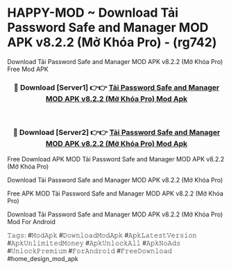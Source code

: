 # HAPPY-MOD ~ Download Tải Password Safe and Manager MOD APK v8.2.2 (Mở Khóa Pro) - (rg742)
Download Tải Password Safe and Manager MOD APK v8.2.2 (Mở Khóa Pro) Free Mod APK

<div align="center">
<h3>🔴 Download [Server1] 👉👉 <a href="https://apk-comot.site?title=Tải_Password_Safe_and_Manager_MOD_APK_v8.2.2_(Mở_Khóa_Pro)">Tải Password Safe and Manager MOD APK v8.2.2 (Mở Khóa Pro) Mod Apk</a></h3><br>

<h3>🔴 Download [Server2] 👉👉 <a href="https://apk-comot.site?title=Tải_Password_Safe_and_Manager_MOD_APK_v8.2.2_(Mở_Khóa_Pro)">Tải Password Safe and Manager MOD APK v8.2.2 (Mở Khóa Pro) Mod Apk</a></h3>
</div>


Free Download APK MOD Tải Password Safe and Manager MOD APK v8.2.2 (Mở Khóa Pro)

Download Tải Password Safe and Manager MOD APK v8.2.2 (Mở Khóa Pro) 

Free APK MOD Tải Password Safe and Manager MOD APK v8.2.2 (Mở Khóa Pro) 

Download Tải Password Safe and Manager MOD APK v8.2.2 (Mở Khóa Pro) Mod For Android

𝚃𝚊𝚐𝚜: #𝙼𝚘𝚍𝙰𝚙𝚔 #𝙳𝚘𝚠𝚗𝚕𝚘𝚊𝚍𝙼𝚘𝚍𝙰𝚙𝚔 #𝙰𝚙𝚔𝙻𝚊𝚝𝚎𝚜𝚝𝚅𝚎𝚛𝚜𝚒𝚘𝚗 #𝙰𝚙𝚔𝚄𝚗𝚕𝚒𝚖𝚒𝚝𝚎𝚍𝙼𝚘𝚗𝚎𝚢 #𝙰𝚙𝚔𝚄𝚗𝚕𝚘𝚌𝚔𝙰𝚕𝚕 #𝙰𝚙𝚔𝙽𝚘𝙰𝚍𝚜 #𝚄𝚗𝚕𝚘𝚌𝚔𝙿𝚛𝚎𝚖𝚒𝚞𝚖 #𝙵𝚘𝚛𝙰𝚗𝚍𝚛𝚘𝚒𝚍 #𝙵𝚛𝚎𝚎𝙳𝚘𝚠𝚗𝚕𝚘𝚊𝚍 #home_design_mod_apk